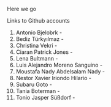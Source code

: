 Here we go

Links to Github accounts

1.	Antonio	Bjelobrk -
2.	Bediz	Türkyılmaz -
3.	Christina	Vekri - 
4.	Ciaran Patrick	Jones - 
5.	Lena	Bultmann - 
6.	Luis Alejandro	Moreno Sanguino - 
7.	Moustafa Nady Abdelsalam	Nady - 
8.	Nestor Xavier	Iriondo Hilario - 
9.	Subaru	Goto - 
10.	Tania	Boterman - 
11.	Tonio Jasper	Süßdorf - 
